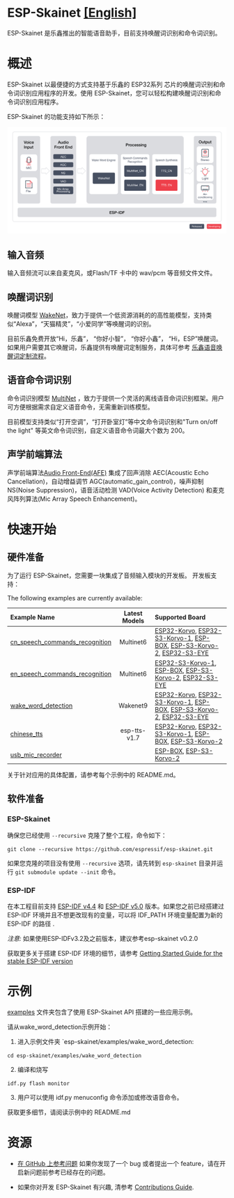 # ESP-Skainet [[English]](./README.md)

ESP-Skainet 是乐鑫推出的智能语音助手，目前支持唤醒词识别和命令词识别。

# 概述

ESP-Skainet 以最便捷的方式支持基于乐鑫的 ESP32系列 芯片的唤醒词识别和命令词识别应用程序的开发。使用 ESP-Skainet，您可以轻松构建唤醒词识别和命令词识别应用程序。

ESP-Skainet 的功能支持如下所示：

![overview](img/skainet_overview2.png)

## 输入音频

输入音频流可以来自麦克风，或Flash/TF 卡中的 wav/pcm 等音频文件文件。

## 唤醒词识别 

唤醒词模型 [WakeNet](https://docs.espressif.com/projects/esp-sr/zh_CN/latest/esp32s3/wake_word_engine/README.html)，致力于提供一个低资源消耗的的高性能模型，支持类似“Alexa”，“天猫精灵”，“小爱同学”等唤醒词的识别。  

目前乐鑫免费开放“Hi，乐鑫”， “你好小智”， “你好小鑫”， “Hi，ESP”唤醒词。如果用户需要其它唤醒词，乐鑫提供有唤醒词定制服务，具体可参考 [乐鑫语音唤醒词定制流程](https://docs.espressif.com/projects/esp-sr/zh_CN/latest/esp32s3/wake_word_engine/ESP_Wake_Words_Customization.html)。

## 语音命令词识别

命令词识别模型 [MultiNet](https://docs.espressif.com/projects/esp-sr/zh_CN/latest/esp32s3/speech_command_recognition/README.html) ，致力于提供一个灵活的离线语音命词识别框架。用户可方便根据需求自定义语音命令，无需重新训练模型。  

目前模型支持类似“打开空调”，“打开卧室灯”等中文命令词识别和"Turn on/off the light" 等英文命令词识别，自定义语音命令词最大个数为 200。   

## 声学前端算法

声学前端算法[Audio Front-End(AFE)](https://docs.espressif.com/projects/esp-sr/zh_CN/latest/esp32s3/audio_front_end/index.html) 集成了回声消除 AEC(Acoustic Echo Cancellation)，自动增益调节 AGC(automatic_gain_control)，噪声抑制 NS(Noise Suppression)，语音活动检测 VAD(Voice Activity Detection) 和麦克风阵列算法(Mic Array Speech Enhancement)。

# 快速开始

## 硬件准备

为了运行 ESP-Skainet，您需要一块集成了音频输入模块的开发板。
开发板支持：

The following examples are currently available:

|                          Example Name                               |   Latest Models   |  Supported Board   |
| :------------------------------------------------------------------ | :---------------: | :-------------- |
| [cn_speech_commands_recognition](./cn_speech_commands_recognition) | Multinet6      | [ESP32-Korvo](https://github.com/espressif/esp-skainet/blob/master/docs/en/hw-reference/esp32/user-guide-esp32-korvo-v1.1.md), [ESP32-S3-Korvo-1](https://github.com/espressif/esp-skainet/blob/master/docs/en/hw-reference/esp32s3/user-guide-korvo-1.md), [ESP-BOX](https://github.com/espressif/esp-box), [ESP-S3-Korvo-2](https://docs.espressif.com/projects/esp-adf/en/latest/get-started/user-guide-esp32-s3-korvo-2.html), [ESP32-S3-EYE](https://www.espressif.com/en/products/devkits/esp-s3-eye/overview)|
| [en_speech_commands_recognition](./en_speech_commands_recognition) | Multinet6      | [ESP32-S3-Korvo-1](https://github.com/espressif/esp-skainet/blob/master/docs/en/hw-reference/esp32s3/user-guide-korvo-1.md), [ESP-BOX](https://github.com/espressif/esp-box), [ESP-S3-Korvo-2](https://docs.espressif.com/projects/esp-adf/en/latest/get-started/user-guide-esp32-s3-korvo-2.html), [ESP32-S3-EYE](https://www.espressif.com/en/products/devkits/esp-s3-eye/overview)|
| [wake_word_detection](./wake_word_detection)                       | Wakenet9      | [ESP32-Korvo](https://github.com/espressif/esp-skainet/blob/master/docs/en/hw-reference/esp32/user-guide-esp32-korvo-v1.1.md), [ESP32-S3-Korvo-1](https://github.com/espressif/esp-skainet/blob/master/docs/en/hw-reference/esp32s3/user-guide-korvo-1.md), [ESP-BOX](https://github.com/espressif/esp-box), [ESP-S3-Korvo-2](https://docs.espressif.com/projects/esp-adf/en/latest/get-started/user-guide-esp32-s3-korvo-2.html), [ESP32-S3-EYE](https://www.espressif.com/en/products/devkits/esp-s3-eye/overview)|
| [chinese_tts](./chinese_tts)                                       | esp-tts-v1.7    | [ESP32-Korvo](https://github.com/espressif/esp-skainet/blob/master/docs/en/hw-reference/esp32/user-guide-esp32-korvo-v1.1.md), [ESP32-S3-Korvo-1](https://github.com/espressif/esp-skainet/blob/master/docs/en/hw-reference/esp32s3/user-guide-korvo-1.md), [ESP-BOX](https://github.com/espressif/esp-box), [ESP-S3-Korvo-2](https://docs.espressif.com/projects/esp-adf/en/latest/get-started/user-guide-esp32-s3-korvo-2.html)|
| [usb_mic_recorder](./usb_mic_recorder)                                       |      | [ESP-BOX](https://github.com/espressif/esp-box), [ESP-S3-Korvo-2](https://docs.espressif.com/projects/esp-adf/en/latest/get-started/user-guide-esp32-s3-korvo-2.html)|

关于针对应用的具体配置，请参考每个示例中的 README.md。

## 软件准备

### ESP-Skainet

确保您已经使用  `--recursive` 克隆了整个工程，命令如下：

```
git clone --recursive https://github.com/espressif/esp-skainet.git 
```
如果您克隆的项目没有使用 `--recursive` 选项，请先转到 `esp-skainet` 目录并运行 `git submodule update --init` 命令。

### ESP-IDF

在本工程目前支持 [ESP-IDF v4.4](https://github.com/espressif/esp-idf/tree/release/v4.4) 和 [ESP-IDF v5.0](https://github.com/espressif/esp-idf/tree/release/v4.4) 版本。如果您之前已经搭建过 ESP-IDF 环境并且不想更改现有的变量，可以将 IDF_PATH 环境变量配置为新的 ESP-IDF 的路径 . 


  *注意:* 如果使用ESP-IDFv3.2及之前版本，建议参考esp-skainet v0.2.0

获取更多关于搭建 ESP-IDF 环境的细节，请参考 [Getting Started Guide for the stable ESP-IDF version](https://docs.espressif.com/projects/esp-idf/en/stable/get-started-cmake/index.html)

# 示例

[examples](examples) 文件夹包含了使用 ESP-Skainet API 搭建的一些应用示例。

请从wake_word_detection示例开始：

1. 进入示例文件夹 `esp-skainet/examples/wake_word_detection:
```
cd esp-skainet/examples/wake_word_detection
```

2. 编译和烧写
```
idf.py flash monitor
```

3. 用户可以使用 idf.py menuconfig 命令添加或修改语音命令。

获取更多细节，请阅读示例中的 README.md

# 资源

* [在 GitHub 上参考问题](https://github.com/espressif/esp-skainet/issues) 如果你发现了一个 bug 或者提出一个 feature，请在开启新问题前参考已经存在的问题。

* 如果你对开发 ESP-Skainet 有兴趣, 清参考 [Contributions Guide](https://esp-idf.readthedocs.io/en/latest/contribute/index.html).
